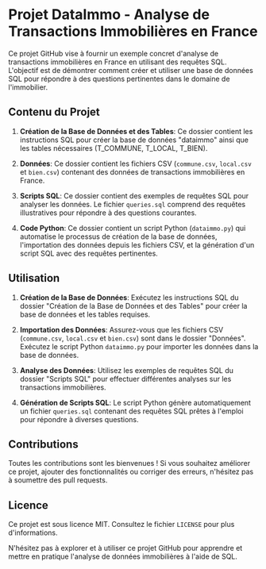 # Projet DataImmo - Analyse de Transactions Immobilières en France

Ce projet GitHub vise à fournir un exemple concret d'analyse de transactions immobilières en France en utilisant des requêtes SQL. L'objectif est de démontrer comment créer et utiliser une base de données SQL pour répondre à des questions pertinentes dans le domaine de l'immobilier.

## Contenu du Projet

1. **Création de la Base de Données et des Tables**: Ce dossier contient les instructions SQL pour créer la base de données "dataimmo" ainsi que les tables nécessaires (T_COMMUNE, T_LOCAL, T_BIEN).

2. **Données**: Ce dossier contient les fichiers CSV (`commune.csv`, `local.csv` et `bien.csv`) contenant des données de transactions immobilières en France.

3. **Scripts SQL**: Ce dossier contient des exemples de requêtes SQL pour analyser les données. Le fichier `queries.sql` comprend des requêtes illustratives pour répondre à des questions courantes.

4. **Code Python**: Ce dossier contient un script Python (`dataimmo.py`) qui automatise le processus de création de la base de données, l'importation des données depuis les fichiers CSV, et la génération d'un script SQL avec des requêtes pertinentes.

## Utilisation

1. **Création de la Base de Données**: Exécutez les instructions SQL du dossier "Création de la Base de Données et des Tables" pour créer la base de données et les tables requises.

2. **Importation des Données**: Assurez-vous que les fichiers CSV (`commune.csv`, `local.csv` et `bien.csv`) sont dans le dossier "Données". Exécutez le script Python `dataimmo.py` pour importer les données dans la base de données.

3. **Analyse des Données**: Utilisez les exemples de requêtes SQL du dossier "Scripts SQL" pour effectuer différentes analyses sur les transactions immobilières.

4. **Génération de Scripts SQL**: Le script Python génère automatiquement un fichier `queries.sql` contenant des requêtes SQL prêtes à l'emploi pour répondre à diverses questions.

## Contributions

Toutes les contributions sont les bienvenues ! Si vous souhaitez améliorer ce projet, ajouter des fonctionnalités ou corriger des erreurs, n'hésitez pas à soumettre des pull requests.

## Licence

Ce projet est sous licence MIT. Consultez le fichier `LICENSE` pour plus d'informations.

N'hésitez pas à explorer et à utiliser ce projet GitHub pour apprendre et mettre en pratique l'analyse de données immobilières à l'aide de SQL.